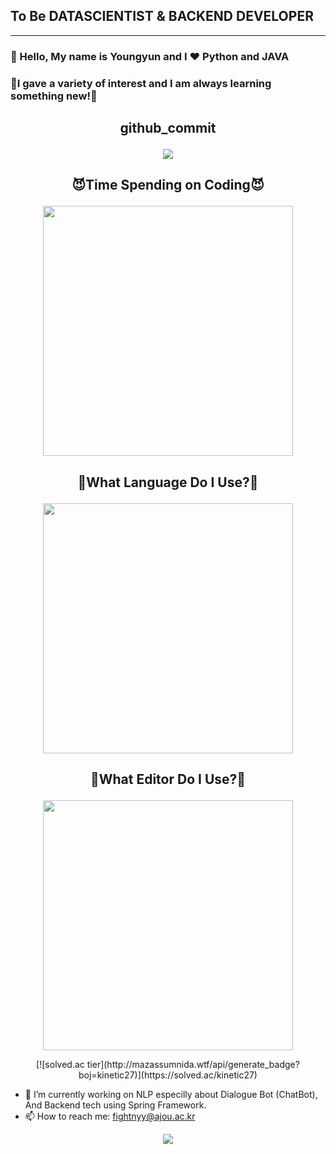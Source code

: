 ## To Be DATASCIENTIST & BACKEND DEVELOPER

<hr>




### :wave: Hello, My name is Youngyun and I :heart: **Python**  and **JAVA**
### 🤗I gave a variety of interest and I am always learning something new!🤗




  ##  <p align = "center">github_commit</p>

  <p align = "center">
    <img src="https://github-readme-stats.vercel.app/api?username=fightnyy&show_icons=true"/>
  <p>





 ## <p align= "center"> 😈Time Spending on Coding😈 </p>                                                 

   <p align = "center">
       <img src="https://wakatime.com/share/@a8631d72-fc52-4b07-ac58-dbf819ad8f1f/f13c143a-eabe-4d8b-9324-e8528c5bd78f.svg" height="400"/>
   </p>
   
   
   


 ##  <p align = "center">  🤪What Language Do I Use?🤪 </p>
 <p align = "center">
      <img src="https://wakatime.com/share/@a8631d72-fc52-4b07-ac58-dbf819ad8f1f/258031e5-2a2c-4e2e-bc7d-453001f6d98c.svg" height="400">
 </p>


 ##  <p align = "center">  🤩What Editor Do I Use?🤩 </p>
 <p align = "center">
      <img src="https://wakatime.com/share/@a8631d72-fc52-4b07-ac58-dbf819ad8f1f/e70abf43-3fd5-4026-bdf0-5f12ada4cc57.svg" height="400">
 </p>
<p align = "center">
[![solved.ac tier](http://mazassumnida.wtf/api/generate_badge?boj=kinetic27)](https://solved.ac/kinetic27)
</p>


- 🔭 I’m currently working on NLP especilly about Dialogue Bot (ChatBot), And Backend tech using Spring Framework.
- 📫 How to reach me: <email>fightnyy@ajou.ac.kr</email>
<div align=center>
  <a href="https://hits.seeyoufarm.com"><img src="https://hits.seeyoufarm.com/api/count/incr/badge.svg?url=https%3A%2F%2Fgithub.com%2Fujusy&count_bg=%2379C83D&title_bg=%23555555&icon=&icon_color=%23E7E7E7&title=hits&edge_flat=false"/></a>
</div>
